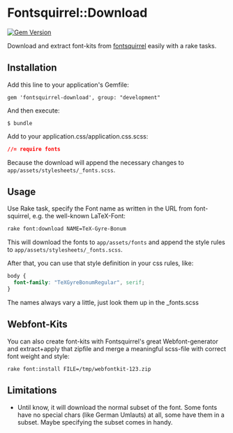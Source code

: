 # Fontsquirrel::Download

[![Gem Version](https://badge.fury.io/rb/fontsquirrel-download.svg)](https://badge.fury.io/rb/fontsquirrel-download)

Download and extract font-kits from [fontsquirrel](http://www.fontsquirrel.com/fontface) easily with a rake tasks.

## Installation

Add this line to your application's Gemfile:

    gem 'fontsquirrel-download', group: "development"

And then execute:

    $ bundle

Add to your application.css/application.css.scss:

```css
//= require fonts
```

Because the download will append the necessary changes to ``app/assets/stylesheets/_fonts.scss``.

## Usage



Use Rake task, specify the Font name as written in the URL from font-squirrel, e.g. the well-known LaTeX-Font:

```bash
rake font:download NAME=TeX-Gyre-Bonum
```

This will download the fonts to ``app/assets/fonts`` and append the style rules to ``app/assets/stylesheets/_fonts.scss``.

After that, you can use that style definition in your css rules, like:

```css
body {
  font-family: "TeXGyreBonumRegular", serif;
}
```

The names always vary a little, just look them up in the \_fonts.scss


## Webfont-Kits

You can also create font-kits with Fontsquirrel's great Webfont-generator and extract+apply that zipfile and merge a meaningful scss-file with correct font weight and style:

```
rake font:install FILE=/tmp/webfontkit-123.zip
```


## Limitations

* Until know, it will download the normal subset of the font.
  Some fonts have no special chars (like German Umlauts) at all, some have them in a subset. Maybe specifying the subset comes in handy.
